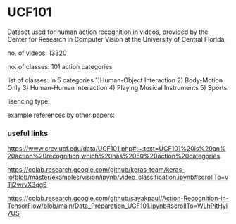 # UCF101 

Dataset used for human action recognition in videos, provided by the Center for Research in Computer Vision at the University of Central Florida.

no. of videos: 13320

no. of classes: 101 action categories 

list of classes: in 5 categories
1)Human-Object Interaction 2) Body-Motion Only 3) Human-Human Interaction 4) Playing Musical Instruments 5) Sports.

lisencing type:

example references by other papers:

### useful links

https://www.crcv.ucf.edu/data/UCF101.php#:~:text=UCF101%20is%20an%20action%20recognition,which%20has%2050%20action%20categories.

https://colab.research.google.com/github/keras-team/keras-io/blob/master/examples/vision/ipynb/video_classification.ipynb#scrollTo=VTj2wrvX3qg6

https://colab.research.google.com/github/sayakpaul/Action-Recognition-in-TensorFlow/blob/main/Data_Preparation_UCF101.ipynb#scrollTo=WLhPitHyi7US